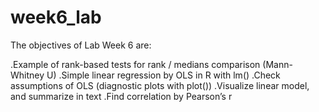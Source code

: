 # week6_lab

The objectives of Lab Week 6 are:

.Example of rank-based tests for rank / medians comparison (Mann-Whitney U)
.Simple linear regression by OLS in R with lm()
.Check assumptions of OLS (diagnostic plots with plot())
.Visualize linear model, and summarize in text
.Find correlation by Pearson’s r


